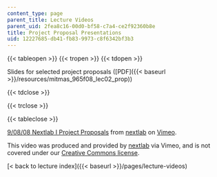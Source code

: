 ```yaml
---
content_type: page
parent_title: Lecture Videos
parent_uid: 2fea8c16-00d0-bf58-c7a4-ce2f92360b8e
title: Project Proposal Presentations
uid: 12227685-db41-fb83-9973-c8f6342bf3b3
---
```


{{< tableopen >}}
{{< tropen >}}
{{< tdopen >}}


Slides for selected project proposals ([PDF]({{< baseurl >}}/resources/mitmas_965f08_lec02_prop))


{{< tdclose >}}

{{< trclose >}}

{{< tableclose >}}

[9/08/08 Nextlab I Project Proposals](https://vimeo.com/3866127) from [nextlab](https://vimeo.com/nextlab) on [Vimeo](https://vimeo.com).

This video was produced and provided by [nextlab](http://vimeo.com/nextlab) via Vimeo, and is not covered under our [Creative Commons license](/terms/#cc).

[\< back to lecture index]({{< baseurl >}}/pages/lecture-videos)